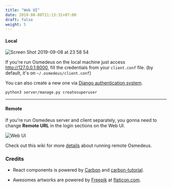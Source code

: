 ```yaml
---
title: "Web UI"
date: 2019-08-08T21:13:31+07:00
draft: false
weight: 5
---
```



#### Local

![Screen Shot 2019-09-08 at 23 58 54](https://user-images.githubusercontent.com/23289085/64491739-eecec880-d295-11e9-848d-c3e944d98781.png)


If you're run Osmedeus on the local machine just access http://127.0.0.1:8000, fill the credentials from your `client.conf` file. (by default, it's on `~/.osmedeus/client.conf`)

You can also create a new one via [Django authentication system](https://docs.djangoproject.com/en/2.2/topics/auth/default/).

```
python3 server/manage.py createsuperuser
```

****

#### Remote

If you're run Osmedeus server and client separately, you gonna need to change **Remote URL** in the login sections on the Web UI.

![Web UI](https://user-images.githubusercontent.com/23289085/62714373-a1f29a80-ba28-11e9-8acc-afbb47bed6bf.png?classes=border,shadow)


Check out this wiki for more [details](/architecture/) about running remote Osmedeus.

### Credits
* React components is powered by [Carbon](https://www.carbondesignsystem.com/) and [carbon-tutorial](https://github.com/carbon-design-system/carbon-tutorial).

* Awesomes artworks are powered by [Freepik](http://freepik.com) at [flaticon.com](http://flaticon.com).